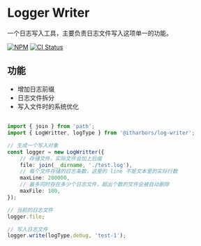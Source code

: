 # Logger Writer

一个日志写入工具，主要负责日志文件写入这项单一的功能。

[![NPM](https://img.shields.io/npm/v/@itharbors/log-writer)](https://www.npmjs.com/package/@itharbors/log-writer)
[![CI Status](https://github.com/itharbors/logger-writer/actions/workflows/ci.yaml/badge.svg)](https://github.com/itharbors/logger-writer/actions/workflows/ci.yaml)

## 功能

- 增加日志前缀
- 日志文件拆分
- 写入文件时的系统优化

## 

```ts
import { join } from 'path';
import { LogWritter, logType } from '@itharbors/log-writer';

// 生成一个写入对象
const logger = new LogWritter({
    // 存储文件，实际文件会加上后缀
    file: join(__dirname, './test.log'),
    // 每个文件存储的日志条数，这里的 line 不是文本里的实际行数
    maxLine: 200000,
    // 最多同时存在多少个日志文件，超出个数的文件会被自动删除
    maxFile: 100,
});

// 当前的日志文件
logger.file;

// 写入日志文件
logger.write(logType.debug, 'test-1');
```
